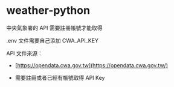 # weather-python

中央氣象署的 API 需要註冊帳號才能取得

.env 文件需要自己添加 CWA_API_KEY

API 文件來源：
- [https://opendata.cwa.gov.tw](https://opendata.cwa.gov.tw/)

- 需要註冊或者已經有帳號取得 API Key